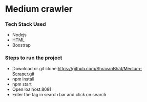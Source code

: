 # Medium crawler

### Tech Stack Used
- Nodejs
- HTML
- Boostrap

### Steps to run the project
- Download or git clone https://github.com/ShravanBhat/Medium-Scraper.git
- npm install
- npm start
- Open loalhost:8081
- Enter the tag in search bar and click on search